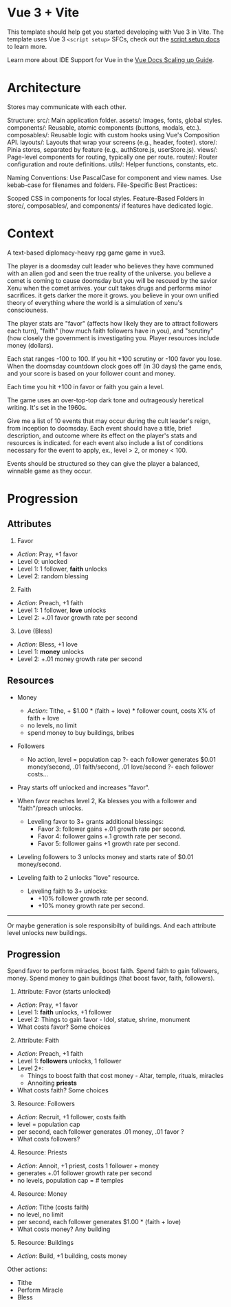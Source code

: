 # Vue 3 + Vite

This template should help get you started developing with Vue 3 in Vite. The template uses Vue 3 `<script setup>` SFCs, check out the [script setup docs](https://v3.vuejs.org/api/sfc-script-setup.html#sfc-script-setup) to learn more.

Learn more about IDE Support for Vue in the [Vue Docs Scaling up Guide](https://vuejs.org/guide/scaling-up/tooling.html#ide-support).


# Architecture

Stores may communicate with each other.

Structure:
src/: Main application folder.
  assets/: Images, fonts, global styles.
  components/: Reusable, atomic components (buttons, modals, etc.).
  composables/: Reusable logic with custom hooks using Vue's Composition API.
  layouts/: Layouts that wrap your screens (e.g., header, footer).
  store/: Pinia stores, separated by feature (e.g., authStore.js, userStore.js).
  views/: Page-level components for routing, typically one per route.
  router/: Router configuration and route definitions.
  utils/: Helper functions, constants, etc.

Naming Conventions:
  Use PascalCase for component and view names.
  Use kebab-case for filenames and folders.
  File-Specific Best Practices:

Scoped CSS in components for local styles.
Feature-Based Folders in store/, composables/, and components/ if features have dedicated logic.

# Context

A text-based diplomacy-heavy rpg game game in vue3.

The player is a doomsday cult leader who believes they have communed with an alien god and seen the true reality of the universe. you believe a comet is coming to cause doomsday but you will be rescued by the savior Xenu when the comet arrives. your cult takes drugs and performs minor sacrifices. it gets darker the more it grows. you believe in your own unified theory of everything where the world is a simulation of xenu's consciouness.

The player stats are "favor" (affects how likely they are to attract followers each turn), "faith" (how much faith followers have in you), and "scrutiny" (how closely the government is investigating you. Player resources include money (dollars).

Each stat ranges -100 to 100. If you hit +100 scrutiny or -100 favor you lose. When the doomsday countdown clock goes off (in 30 days) the game ends, and your score is based on your follower count and money.

Each time you hit +100 in favor or faith you gain a level.

The game uses an over-top-top dark tone and outrageously heretical writing. It's set in the 1960s.

Give me a list of 10 events that may occur during the cult leader's reign, from inception to doomsday. Each event should have a title, brief description, and outcome where its effect on the player's stats and resources is indicated. for each event also include a list of conditions necessary for the event to apply, ex., level > 2, or money < 100.

Events should be structured so they can give the player a balanced, winnable game as they occur.

# Progression

## Attributes

1. Favor
  - _Action_: Pray, +1 favor
  - Level 0: unlocked
  - Level 1: 1 follower, **faith** unlocks
  - Level 2: random blessing

2. Faith
  - _Action_: Preach, +1 faith
  - Level 1: 1 follower, **love** unlocks
  - Level 2: +.01 favor growth rate per second

3. Love (Bless)
  - _Action_: Bless, +1 love
  - Level 1: **money** unlocks
  - Level 2: +.01 money growth rate per second

## Resources

- Money
  - _Action_: Tithe, + $1.00 * (faith + love) * follower count, costs X% of faith + love
  - no levels, no limit
  - spend money to buy buildings, bribes

- Followers
  - No action, level = population cap
  ?- each follower generates $0.01 money/second, .01 faith/second, .01 love/second
  ?- each follower costs...

- Pray starts off unlocked and increases "favor".
- When favor reaches level 2, Ka blesses you with a follower and "faith"/preach unlocks.
  - Leveling favor to 3+ grants additional blessings:
    - Favor 3: follower gains +.01 growth rate per second.
    - Favor 4: follower gains +.1 growth rate per second.
    - Favor 5: follower gains +1 growth rate per second.
- Leveling followers to 3 unlocks money and starts rate of $0.01 money/second.
- Leveling faith to 2 unlocks "love" resource.
  - Leveling faith to 3+ unlocks:
    - +10% follower growth rate per second.
    - +10% money growth rate per second.

-----

Or maybe generation is sole responsibilty of buildings.
And each attribute level unlocks new buildings.


## Progression

Spend favor to perform miracles, boost faith.
Spend faith to gain followers, money.
Spend money to gain buildings (that boost favor, faith, followers).


1. Attribute: Favor (starts unlocked)
  - _Action_: Pray, +1 favor
  - Level 1: **faith** unlocks, +1 follower
  - Level 2: Things to gain favor - Idol, statue, shrine, monument
  - What costs favor? Some choices

2. Attribute: Faith
  - _Action_: Preach, +1 faith
  - Level 1: **followers** unlocks, 1 follower
  - Level 2+:
    - Things to boost faith that cost money - Altar, temple, rituals, miracles
    - Annoiting **priests**
  - What costs faith? Some choices

3. Resource: Followers
  - _Action_: Recruit, +1 follower, costs faith
  - level = population cap
  - per second, each follower generates .01 money, .01 favor ?
  - What costs followers?

4. Resource: Priests
  - _Action_: Annoit, +1 priest, costs 1 follower + money
  - generates +.01 follower growth rate per second
  - no levels, population cap = # temples

4. Resource: Money
  - _Action_: Tithe (costs faith)
  - no level, no limit
  - per second, each follower generates $1.00 * (faith + love)
  - What costs money? Any building

5. Resource: Buildings
  - _Action_: Build, +1 building, costs money


Other actions:
- Tithe
- Perform Miracle
- Bless

